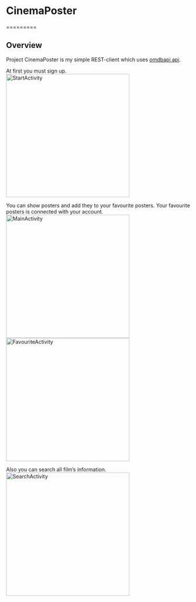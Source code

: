 # CinemaPoster

=========

## Overview

Project CinemaPoster is my simple REST-client which uses [omdbapi api](http://www.omdbapi.com/).

At first you must sign up.
<img src="screenshots/start.png" alt="StartActivity" style="width: 337px;">

You can show posters and add they to your favourite posters. Your favourite posters is connected with your account.
<img src="screenshots/main.png" alt="MainActivity" style="width: 337px;">
<img src="screenshots/favourite.png" alt="FavouriteActivity" style="width: 337px;">


Also you can search all film’s information.
<img src="screenshots/search.png" alt="SearchActivity" style="width: 337px;">
